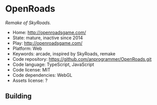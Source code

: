 # OpenRoads

_Remake of SkyRoads._

- Home: http://openroadsgame.com/
- State: mature, inactive since 2014
- Play: http://openroadsgame.com/
- Platform: Web
- Keywords: arcade, inspired by SkyRoads, remake
- Code repository: https://github.com/anprogrammer/OpenRoads.git
- Code language: TypeScript, JavaScript
- Code license: MIT
- Code dependencies: WebGL
- Assets license: ?

## Building
